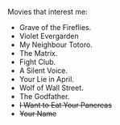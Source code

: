 Movies that interest me:
- Grave of the Fireflies.
- Violet Evergarden
- My Neighbour Totoro.
- The Matrix.
- Fight Club.
- A Silent Voice.
- Your Lie in April.
- Wolf of Wall Street.
- The Godfather.
- ~~I Want to Eat Your Pancreas~~
- ~~Your Name~~


